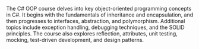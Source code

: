 The C# OOP course delves into key object-oriented programming concepts in C#. It begins with the fundamentals of inheritance and encapsulation, and then progresses to interfaces, abstraction, and polymorphism. Additional topics include exception handling, debugging techniques, and the SOLID principles. The course also explores reflection, attributes, unit testing, mocking, test-driven development, and design patterns.
